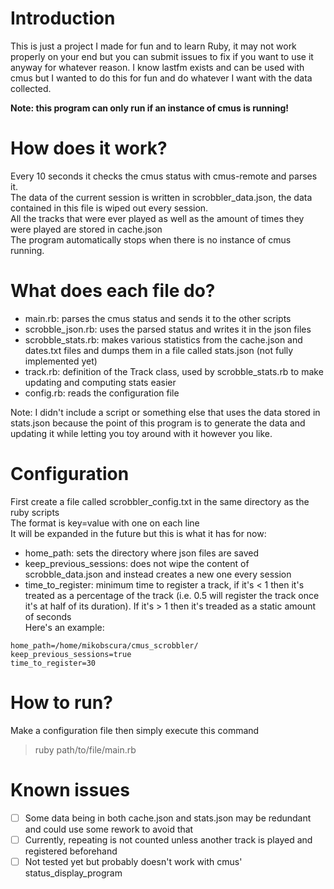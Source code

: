 # Introduction
This is just a project I made for fun and to learn Ruby, it may not work properly on your end but you can submit issues to fix if you want to use it anyway for whatever reason.
I know lastfm exists and can be used with cmus but I wanted to do this for fun and do whatever I want with the data collected.

**Note: this program can only run if an instance of cmus is running!**

# How does it work?
Every 10 seconds it checks the cmus status with cmus-remote and parses it.  
The data of the current session is written in scrobbler_data.json, the data contained in this file is wiped out every session.   
All the tracks that were ever played as well as the amount of times they were played are stored in cache.json  
The program automatically stops when there is no instance of cmus running.

# What does each file do?
* main.rb: parses the cmus status and sends it to the other scripts
* scrobble_json.rb: uses the parsed status and writes it in the json files
* scrobble_stats.rb: makes various statistics from the cache.json and dates.txt files and dumps them in a file called stats.json (not fully implemented yet)
* track.rb: definition of the Track class, used by scrobble_stats.rb to make updating and computing stats easier 
* config.rb: reads the configuration file

Note: I didn't include a script or something else that uses the data stored in stats.json because the point of this program is to generate the data and updating it while letting you toy around with it however you like.

# Configuration
First create a file called scrobbler_config.txt in the same directory as the ruby scripts  
The format is key=value with one on each line  
It will be expanded in the future but this is what it has for now:
* home_path: sets the directory where json files are saved
* keep_previous_sessions: does not wipe the content of scrobble_data.json and instead creates a new one every session
* time_to_register: minimum time to register a track, if it's < 1 then it's treated as a percentage of the track (i.e. 0.5 will register the track once it's at half of its duration). If it's > 1 then it's treaded as a static amount of seconds  
Here's an example:
``` 
home_path=/home/mikobscura/cmus_scrobbler/
keep_previous_sessions=true
time_to_register=30
```


# How to run?
Make a configuration file then simply execute this command
> ruby path/to/file/main.rb

# Known issues
* [ ] Some data being in both cache.json and stats.json may be redundant and could use some rework to avoid that  
* [ ] Currently, repeating is not counted unless another track is played and registered beforehand
* [ ] Not tested yet but probably doesn't work with cmus' status_display_program
